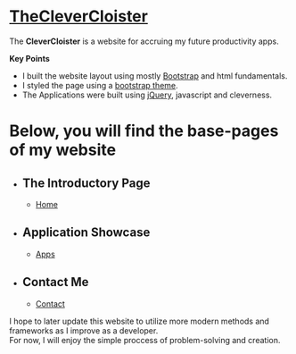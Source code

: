 # [TheCleverCloister](https://nstapler.github.io/ClevCloi/)
The **CleverCloister** is a website for accruing my future productivity apps.  

**Key Points**  
* I built the website layout using mostly [Bootstrap](https://getbootstrap.com/) and html fundamentals.  
* I styled the page using a [bootstrap theme](https://bootswatch.com/).  
* The Applications were built using [jQuery](https://api.jquery.com/), javascript and cleverness.  
# Below, you will find the base-pages of my website  
* ## The Introductory Page  
    * [Home](https://nstapler.github.io/ClevCloi/home.html)  
* ## Application Showcase  
    * [Apps](https://nstapler.github.io/ClevCloi/home.html)  
* ## Contact Me 
    * [Contact](https://nstapler.github.io/ClevCloi/home.html)  

I hope to later update this website to utilize more modern methods and frameworks as I improve as a developer.  
For now, I will enjoy the simple proccess of problem-solving and creation.